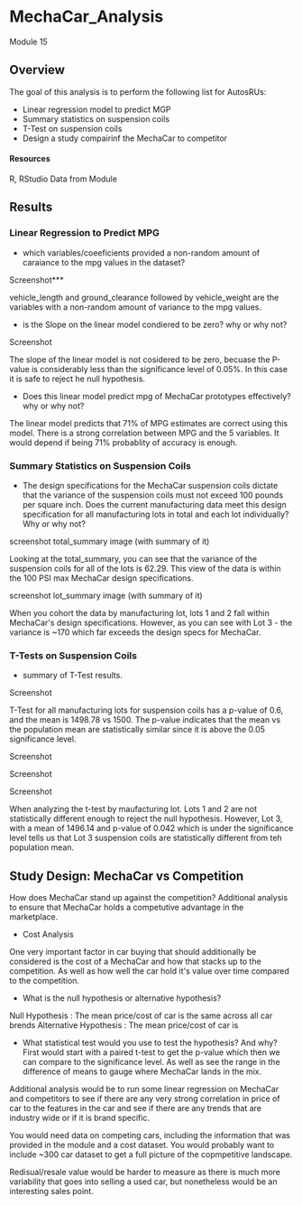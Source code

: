# MechaCar_Analysis
Module 15

## Overview
The goal of this analysis is to perform the following list for AutosRUs:
- Linear regression model to predict MGP
- Summary statistics on suspension coils
- T-Test on suspension coils
- Design a study compairinf the MechaCar to competitor

#### Resources
R, RStudio
Data from Module


## Results
### Linear Regression to Predict MPG

- which variables/coeeficients provided a non-random amount of caraiance to the mpg values in the dataset?

Screenshot***

vehicle_length and ground_clearance followed by vehicle_weight are the variables with a non-random amount of variance to the mpg values. 

- is the Slope on the linear model condiered to be zero? why or why not?

Screenshot

The slope of the linear model is not cosidered to be zero, becuase the P-value is considerably less than the significance level of 0.05%. In this case it is safe to reject he null hypothesis.

- Does this linear model predict mpg of MechaCar prototypes effectively? why or why not?

The linear model predicts that 71% of MPG estimates are correct using this model. There is a strong correlation between MPG and the 5 variables. It would depend if being 71% probablity of accuracy is enough. 


### Summary Statistics on Suspension Coils

- The design specifications for the MechaCar suspension coils dictate that the variance of the suspension coils must not exceed 100 pounds per square inch. Does the current manufacturing data meet this design specification for all manufacturing lots in total and each lot individually? Why or why not?

screenshot total_summary image (with summary of it)

Looking at the total_summary, you can see that the variance of the suspension coils for all of the lots is 62.29. This view of the data is within the 100 PSI max MechaCar design specifications. 

screenshot lot_summary image (with summary of it)

When you cohort the data by manufacturing lot, lots 1 and 2 fall within MechaCar's design specifications. However, as you can see with Lot 3 - the variance is ~170 which far exceeds the design specs for MechaCar.


### T-Tests on Suspension Coils

- summary of T-Test results.

Screenshot

T-Test for all manufacturing lots for suspension coils has a p-value of 0.6, and the mean is 1498.78 vs 1500. The p-value indicates that the mean vs the population mean are statistically similar since it is above the 0.05 significance level.

Screenshot

Screenshot

Screenshot

When analyzing the t-test by maufacturing lot. Lots 1 and 2 are not statistically different enough to reject the null hypothesis. However, Lot 3, with a mean of 1496.14 and p-value of 0.042 which is under the significance level tells us that Lot 3 suspension coils are statistically different from teh population mean.


## Study Design: MechaCar vs Competition

How does MechaCar stand up against the competition? Additional analysis to ensure that MechaCar holds a competutive advantage in the marketplace.

- Cost Analysis

One very important factor in car buying that should additionally be considered is the cost of a MechaCar and how that stacks up to the competition. As well as how well the car hold it's value over time compared to the competition.

- What is the null hypothesis or alternative hypothesis?

Null Hypothesis : The mean price/cost of car is the same across all car brends
Alternative Hypothesis : The mean price/cost of car is 

- What statistical test would you use to test the hypothesis? And why?
First would start with a paired t-test to get the p-value which then we can compare to the significance level. As well as see the range in the difference of means to gauge where MechaCar lands in the mix.

Additional analysis would be to run some linear regression on MechaCar and competitors to see if there are any very strong correlation in price of car to the features in the car and see if there are any trends that are industry wide or if it is brand specific.

You would need data on competing cars, including the information that was provided in the module and a cost dataset. You would probably want to include ~300 car dataset to get a full picture of the copmpetitive landscape.

Redisual/resale value would be harder to measure as there is much more variability that goes into selling a used car, but nonetheless would be an interesting sales point.


